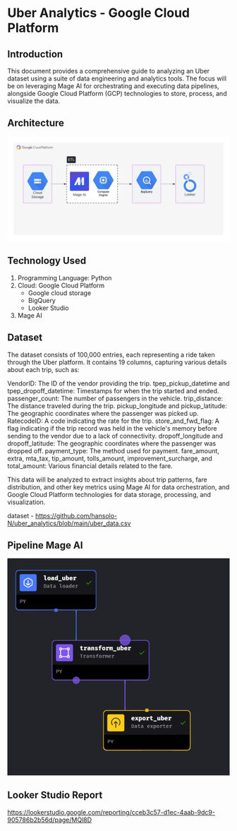 # Uber Analytics - Google Cloud Platform

## Introduction
This document provides a comprehensive guide to analyzing an Uber dataset using a suite of data engineering and analytics tools. The focus will be on leveraging Mage AI for orchestrating and executing data pipelines, alongside Google Cloud Platform (GCP) technologies to store, process, and visualize the data.

## Architecture
![Project Architecture Flow diagram GCP.](GCP_Architecture.jpeg)

## Technology Used
1. Programming Language: Python
2. Cloud: Google Cloud Platform
   - Google cloud storage
   - BigQuery
   - Looker Studio
3. Mage AI

## Dataset
The dataset consists of 100,000 entries, each representing a ride taken through the Uber platform. It contains 19 columns, capturing various details about each trip, such as:

VendorID: The ID of the vendor providing the trip.
tpep_pickup_datetime and tpep_dropoff_datetime: Timestamps for when the trip started and ended.
passenger_count: The number of passengers in the vehicle.
trip_distance: The distance traveled during the trip.
pickup_longitude and pickup_latitude: The geographic coordinates where the passenger was picked up.
RatecodeID: A code indicating the rate for the trip.
store_and_fwd_flag: A flag indicating if the trip record was held in the vehicle's memory before sending to the vendor due to a lack of connectivity.
dropoff_longitude and dropoff_latitude: The geographic coordinates where the passenger was dropped off.
payment_type: The method used for payment.
fare_amount, extra, mta_tax, tip_amount, tolls_amount, improvement_surcharge, and total_amount: Various financial details related to the fare.

This data will be analyzed to extract insights about trip patterns, fare distribution, and other key metrics using Mage AI for data orchestration, and Google Cloud Platform technologies for data storage, processing, and visualization.

dataset - https://github.com/hansolo-N/uber_analytics/blob/main/uber_data.csv

## Pipeline Mage AI
![Pipeline Mage AI.](dependencies_tree.png)

## Looker Studio Report

https://lookerstudio.google.com/reporting/cceb3c57-d1ec-4aab-9dc9-905786b2b56d/page/MQl8D

